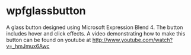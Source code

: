 wpfglassbutton
==============

A glass button designed using Microsoft Expression Blend 4. The button includes hover and click effects. A video demonstrating how to make this button can be found on youtube at http://www.youtube.com/watch?v=_hmJmux6Awc